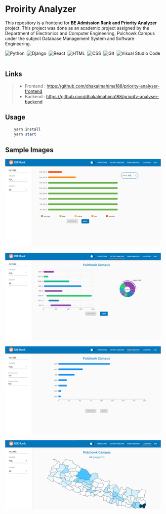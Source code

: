 # Proirity Analyzer

This repository is a frontend for **BE Admission Rank and Priority Analyzer** project. This project was done as an academic project assigned by the Department of Electronics and Computer Engineering, Pulchowk Campus under the subject Database Management System and Software Engineering.

![Python][Python]&nbsp;
![Django][Django]&nbsp;
![React][React]&nbsp;
![HTML][HTML]&nbsp;
![CSS][CSS]&nbsp;
![Git][Git]&nbsp;
![Visual Studio Code][Visual Studio Code]&nbsp;

## Links

> - Frontend : <https://github.com/dhakalmahima188/priority-analyser-frontend>
> - Backend : <https://github.com/dhakalmahima188/priority-analyser-backend>

## Usage

```powershell
    yarn install
    yarn start
```

## Sample Images

![PredictionPage][PredictionPage]&nbsp;
![AnalysisPage][AnalysisPage]&nbsp;
![RankPage][RankPage]&nbsp;
![LocationPage][LocationPage]&nbsp;

[Python]: https://img.shields.io/badge/-Python-3776AB?style=flat-square&logo=python&logoColor=ffffff
[Django]: https://img.shields.io/badge/-Django-092E20?style=flat-square&logo=django&logoColor=ffffff
[React]: https://img.shields.io/badge/-React-61DAFB?style=flat-square&logo=react&logoColor=12232E
[HTML]: https://img.shields.io/badge/-HTML-E34F26?style=flat-square&logo=HTML5&logoColor=ffffff
[CSS]: https://img.shields.io/badge/-CSS-1572B6?style=flat-square&logo=CSS3&logoColor=1572B6&logoColor=ffffff
[Git]: https://img.shields.io/badge/-Git-F05032?style=flat-square&logo=git&logoColor=ffffff
[Visual Studio Code]: https://img.shields.io/badge/-Visual%20Studio%20Code-007ACC?style=flat-square&logo=visual-studio-code&logoColor=ffffff
[PredictionPage]: ./images/prediction.png "Prediction Page"
[AnalysisPage]: ./images/analysis.png "Analysis Page"
[RankPage]: ./images/rank.png "Rank Page"
[LocationPage]: ./images/location.png "Location Page"
